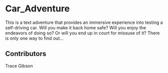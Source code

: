 # Car_Adventure
This is a text adventure that provides an immersive experience into testing a self-driving car. Will you make it back home safe? Will you enjoy the endeavors of doing so? Or will you end up in court for missuse of it? There is only one way to find out...

## Contributors
Trace Gibson
